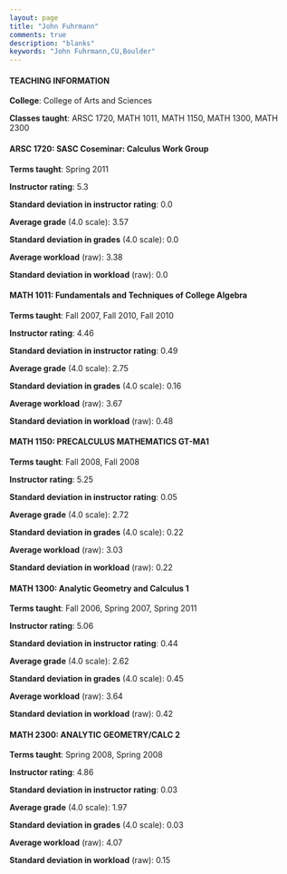 ```yaml
---
layout: page
title: "John Fuhrmann" 
comments: true
description: "blanks"
keywords: "John Fuhrmann,CU,Boulder"
---
```

<head>
<script src="https://ajax.googleapis.com/ajax/libs/jquery/2.1.3/jquery.min.js"></script>
<script src="https://dl.dropboxusercontent.com/s/pc42nxpaw1ea4o9/highcharts.js?dl=0"></script>
<!-- <script src="../assets/js/highcharts.js"></script> -->
<style type="text/css">@font-face {
	font-family: "Bebas Neue";
	src: url(https://www.filehosting.org/file/details/544349/BebasNeue Regular.otf) format("opentype");
	}
	h1.Bebas { 
		font-family: "Bebas Neue", Verdana, Tahoma;
	}
</style>
</head>
	   
#### TEACHING INFORMATION

**College**: College of Arts and Sciences

**Classes taught**: ARSC 1720, MATH 1011, MATH 1150, MATH 1300, MATH 2300

#### ARSC 1720: SASC Coseminar: Calculus Work Group

**Terms taught**: Spring 2011

**Instructor rating**: 5.3

**Standard deviation in instructor rating**: 0.0

**Average grade** (4.0 scale): 3.57

**Standard deviation in grades** (4.0 scale): 0.0

**Average workload** (raw): 3.38

**Standard deviation in workload** (raw): 0.0

#### MATH 1011: Fundamentals and Techniques of College Algebra

**Terms taught**: Fall 2007, Fall 2010, Fall 2010

**Instructor rating**: 4.46

**Standard deviation in instructor rating**: 0.49

**Average grade** (4.0 scale): 2.75

**Standard deviation in grades** (4.0 scale): 0.16

**Average workload** (raw): 3.67

**Standard deviation in workload** (raw): 0.48

#### MATH 1150: PRECALCULUS MATHEMATICS GT-MA1

**Terms taught**: Fall 2008, Fall 2008

**Instructor rating**: 5.25

**Standard deviation in instructor rating**: 0.05

**Average grade** (4.0 scale): 2.72

**Standard deviation in grades** (4.0 scale): 0.22

**Average workload** (raw): 3.03

**Standard deviation in workload** (raw): 0.22

#### MATH 1300: Analytic Geometry and Calculus 1

**Terms taught**: Fall 2006, Spring 2007, Spring 2011

**Instructor rating**: 5.06

**Standard deviation in instructor rating**: 0.44

**Average grade** (4.0 scale): 2.62

**Standard deviation in grades** (4.0 scale): 0.45

**Average workload** (raw): 3.64

**Standard deviation in workload** (raw): 0.42

#### MATH 2300: ANALYTIC GEOMETRY/CALC 2

**Terms taught**: Spring 2008, Spring 2008

**Instructor rating**: 4.86

**Standard deviation in instructor rating**: 0.03

**Average grade** (4.0 scale): 1.97

**Standard deviation in grades** (4.0 scale): 0.03

**Average workload** (raw): 4.07

**Standard deviation in workload** (raw): 0.15

